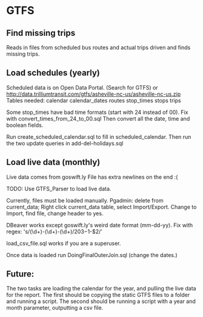 # GTFS
## Find missing trips

Reads in files from scheduled bus routes and actual trips driven and finds missing trips.



## Load schedules (yearly)
Scheduled data is on Open Data Portal. (Search for GTFS) or http://data.trilliumtransit.com/gtfs/asheville-nc-us/asheville-nc-us.zip
Tables needed:
calendar
calendar_dates
routes
stop_times
stops
trips

Some stop_times have bad time formats (start with 24 instead of 00). Fix with convert_times_from_24_to_00.sql
Then convert all the date, time and boolean fields.

Run create_scheduled_calendar.sql to fill in scheduled_calendar.
Then run the two update queries in add-del-holidays.sql

## Load live data (monthly)
Live data comes from goswift.ly
File has extra newlines on the end :(

TODO: Use GTFS_Parser to load live data.

  Currently, files must be loaded manually. 
  Pgadmin: 
    delete from current_data;
    Right click current_data table, select Import/Export. 
    Change to Import, find file, change header to yes.

  DBeaver works except goswift.ly's weird date format (mm-dd-yy). Fix with regex: 's/(\d+)\-(\d+)\-(\d+)/20$3-$1-$2/'

  load_csv_file.sql works if you are a superuser.


Once data is loaded run DoingFinalOuterJoin.sql (change the dates.)


## Future:
The two tasks are loading the calendar for the year, and pulling the live data for the report.
The first should be copying the static GTFS files to a folder and running a script.
The second should be running a script with a year and month parameter, outputting a csv file.



